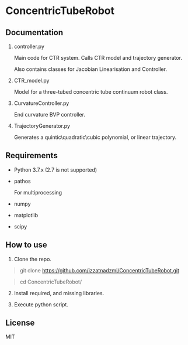 # ConcentricTubeRobot

## Documentation

1. controller.py

    Main code for CTR system. Calls CTR model and trajectory generator.
    
    Also contains classes for Jacobian Linearisation and Controller.

2. CTR_model.py

    Model for a three-tubed concentric tube continuum robot class.
    
3. CurvatureController.py

    End curvature BVP controller.

4. TrajectoryGenerator.py

    Generates a quintic\quadratic\cubic polynomial, or linear trajectory.


## Requirements

- Python 3.7.x (2.7 is not supported)

- pathos

    For multiprocessing
    
- numpy

- matplotlib

- scipy

## How to use

1. Clone the repo.

> git clone https://github.com/izzatnadzmi/ConcentricTubeRobot.git

> cd ConcentricTubeRobot/

2. Install required, and missing libraries.

3. Execute python script.


## License

MIT

